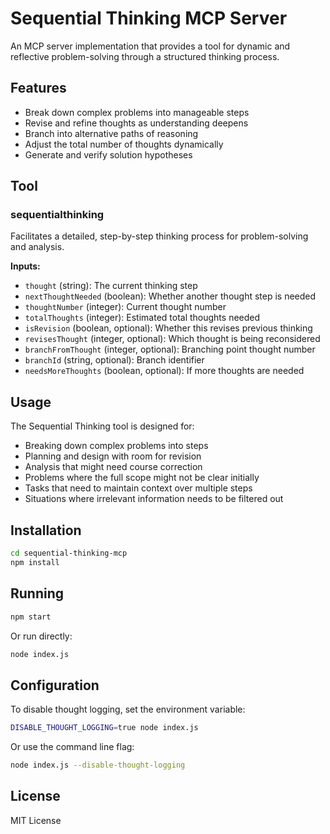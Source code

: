 # Sequential Thinking MCP Server

An MCP server implementation that provides a tool for dynamic and reflective problem-solving through a structured thinking process.

## Features

- Break down complex problems into manageable steps
- Revise and refine thoughts as understanding deepens  
- Branch into alternative paths of reasoning
- Adjust the total number of thoughts dynamically
- Generate and verify solution hypotheses

## Tool

### sequentialthinking

Facilitates a detailed, step-by-step thinking process for problem-solving and analysis.

**Inputs:**

- `thought` (string): The current thinking step
- `nextThoughtNeeded` (boolean): Whether another thought step is needed
- `thoughtNumber` (integer): Current thought number
- `totalThoughts` (integer): Estimated total thoughts needed
- `isRevision` (boolean, optional): Whether this revises previous thinking
- `revisesThought` (integer, optional): Which thought is being reconsidered
- `branchFromThought` (integer, optional): Branching point thought number
- `branchId` (string, optional): Branch identifier
- `needsMoreThoughts` (boolean, optional): If more thoughts are needed

## Usage

The Sequential Thinking tool is designed for:

- Breaking down complex problems into steps
- Planning and design with room for revision
- Analysis that might need course correction
- Problems where the full scope might not be clear initially
- Tasks that need to maintain context over multiple steps
- Situations where irrelevant information needs to be filtered out

## Installation

```bash
cd sequential-thinking-mcp
npm install
```

## Running

```bash
npm start
```

Or run directly:

```bash
node index.js
```

## Configuration

To disable thought logging, set the environment variable:

```bash
DISABLE_THOUGHT_LOGGING=true node index.js
```

Or use the command line flag:

```bash
node index.js --disable-thought-logging
```

## License

MIT License